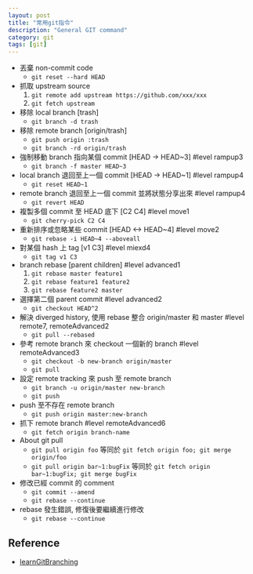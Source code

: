 ```yaml
---
layout: post
title: "常用git指令"
description: "General GIT command"
category: git
tags: [git]
---
```


* 丟棄 non-commit code
    * ```git reset --hard HEAD```
* 抓取 upstream source
    1. ```git remote add upstream https://github.com/xxx/xxx```
    2. ```git fetch upstream```
* 移除 local branch [trash]  
    * ```git branch -d trash```
* 移除 remote branch [origin/trash]  
    * ```git push origin :trash```
    * ```git branch -rd origin/trash```
* 強制移動 branch 指向某個 commit [HEAD -> HEAD~3] #level rampup3
    * ```git branch -f master HEAD~3```
* local branch 退回至上一個 commit [HEAD -> HEAD~1] #level rampup4
    * ```git reset HEAD~1```
* remote branch 退回至上一個 commit 並將狀態分享出來 #level rampup4
    * ```git revert HEAD```
* 複製多個 commit 至 HEAD 底下 [C2 C4] #level move1
    * ```git cherry-pick C2 C4```
* 重新排序或忽略某些 commit [HEAD <-> HEAD~4] #level move2
    * ```git rebase -i HEAD~4 --aboveall```
* 對某個 hash 上 tag [v1 C3] #level miexd4
    * ```git tag v1 C3```
* branch rebase [parent children] #level advanced1
    1. ```git rebase master feature1```
    2. ```git rebase feature1 feature2```
    3. ```git rebase feature2 master```
* 選擇第二個 parent commit #level advanced2 
    * ```git checkout HEAD^2```
* 解決 diverged history, 使用 rebase 整合 origin/master 和 master #level remote7, remoteAdvanced2
    * ```git pull --rebased```
* 參考 remote branch 來 checkout 一個新的 branch #level remoteAdvanced3
    * ```git checkout -b new-branch origin/master```
    * ```git pull```
* 設定 remote tracking 來 push 至 remote branch 
    * ```git branch -u origin/master new-branch```
    * ```git push```
* push 至不存在 remote branch
    * ```git push origin master:new-branch```
* 抓下 remote branch #level remoteAdvanced6
    * ```git fetch origin branch-name```
* About git pull 
    * ```git pull origin foo``` 等同於 ```git fetch origin foo; git merge origin/foo```
    * ```git pull origin bar~1:bugFix``` 等同於 ```git fetch origin bar~1:bugFix; git merge bugFix```
* 修改已經 commit 的 comment
    * ```git commit --amend```
    * ```git rebase --continue```
* rebase 發生錯誤, 修復後要繼續進行修改
    * ```git rebase --continue```

Reference
---------
- [learnGitBranching](http://pcottle.github.io/learnGitBranching/)
